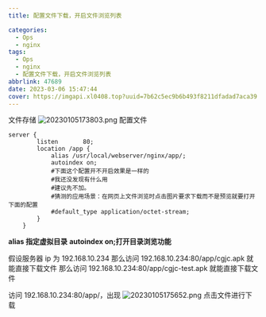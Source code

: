 ```yaml
---
title: 配置文件下载，开启文件浏览列表

categories:
  - Ops
  - nginx
tags:
  - Ops
  - nginx
  - 配置文件下载，开启文件浏览列表
abbrlink: 47689
date: 2023-03-06 15:47:44
cover: https://imgapi.xl0408.top?uuid=7b62c5ec9b6b493f8211dfadad7aca39
---
```


文件存储
![20230105173803.png](https://s2.loli.net/2023/03/08/yDar2JNVn1LEmHU.png)
配置文件

```shell
server {
        listen       80;
        location /app {
            alias /usr/local/webserver/nginx/app/;
            autoindex on;
            #下面这个配置开不开启效果是一样的
            #我还没发现有什么用
            #建议先不加。
            #猜测的应用场景：在网页上文件浏览时点击图片要求下载而不是预览就要打开下面的配置
			#default_type application/octet-stream;
        }
    }
```

**alias 指定虚拟目录**
**autoindex on;打开目录浏览功能**

假设服务器 ip 为 192.168.10.234
那么访问 192.168.10.234:80/app/cgjc.apk 就能直接下载文件
那么访问 192.168.10.234:80/app/cgjc-test.apk 就能直接下载文件

访问 192.168.10.234:80/app/，出现
![20230105175652.png](https://s2.loli.net/2023/03/08/fYkzrILRqTb751W.png)
点击文件进行下载
